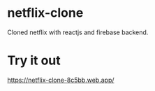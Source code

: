 # netflix-clone
Cloned netflix with reactjs and firebase backend.

# Try it out
https://netflix-clone-8c5bb.web.app/
